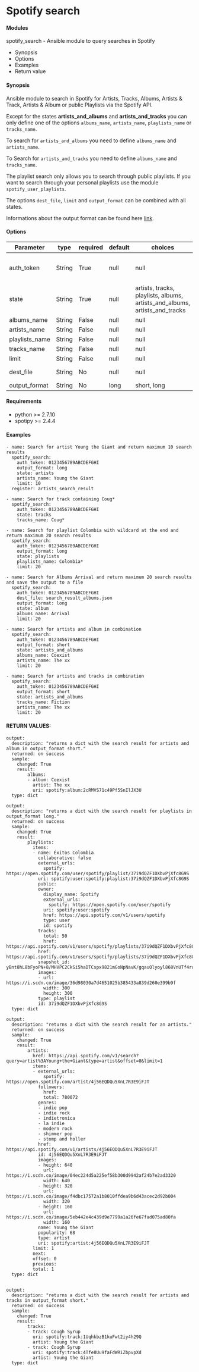 # Spotify search

#### Modules
spotify_search - Ansible module to query searches in Spotify

* Synopsis
* Options
* Examples
* Return value

#### Synopsis

Ansible module to search in Spotify for Artists, Tracks, Albums, Artists & Track, Artists & Album or public Playlists via the Spotify API.

Except for the states **artists_and_albums** and **artists_and_tracks** you can only define one of the options `albums_name`, `artists_name`, `playlists_name` or `tracks_name`.

To search for `artists_and_albums` you need to define `albums_name` and `artists_name`.

To Search for `artists_and_tracks` you need to define `albums_name` and `tracks_name`.

The playlist search only allows you to search through public playlists. If you want to search through your personal playlists use the module `spotify_user_playlists`.

The options `dest_file`, `limit` and `output_format` can be combined with all states.

Informations about the output format can be found here [link](https://developer.spotify.com/web-api/search-item/).

#### Options

| Parameter     | type        |required    | default  | choices  | comments |
| ------------- |-------------| ---------|----------- |--------- | -------- |
| auth_token  | String       | True     | null       | null     | Spotify authentication token generated from the module `spotify_auth` and `spotify_auth_create_user_token` |
| state | String | True | null | artists, tracks, playlists, albums, artists_and_albums, artists_and_tracks | Search to trigger. |
| albums_name | String | False | null | null | Name of an album. |
| artists_name | String | False | null | null | Name of an artist. |
| playlists_name | String | False | null | null | Name of an public playlist. |
| tracks_name | String | False | null | null | Name of an track. |
| limit | String | False | null | null | Limit the search output. |
| dest_file     | String       | No     | null       | null     |  Destination file to save the output to. |
| output_format  | String      | No     | long       | short, long |  Control Ansible output format. |

#### Requirements  
* python >= 2.7.10
* spotipy >= 2.4.4

#### Examples
```
- name: Search for artist Young the Giant and return maximum 10 search results
  spotify_search:
    auth_token: 0123456789ABCDEFGHI
    output_format: long
    state: artists
    artists_name: Young the Giant
    limit: 10
  register: artists_search_result

- name: Search for track containing Coug*
  spotify_search:
    auth_token: 0123456789ABCDEFGHI
    state: tracks
    tracks_name: Coug*

- name: Search for playlist Colombia with wildcard at the end and return maximum 20 search results
  spotify_search:
    auth_token: 0123456789ABCDEFGHI
    output_format: long
    state: playlists
    playlists_name: Colombia*
    limit: 20

- name: Search for Albums Arrival and return maximum 20 search results and save the output to a file
  spotify_search:
    auth_token: 0123456789ABCDEFGHI
    dest_file: search_result_albums.json
    output_format: long
    state: album
    albums_name: Arrival
    limit: 20

- name: Search for artists and album in combination
  spotify_search:
    auth_token: 0123456789ABCDEFGHI
    output_format: short
    state: artists_and_albums
    albums_name: Coexist
    artists_name: The xx
    limit: 20

- name: Search for artists and tracks in combination
  spotify_search:
    auth_token: 0123456789ABCDEFGHI
    output_format: short
    state: artists_and_albums
    tracks_name: Fiction
    artists_name: The xx
    limit: 20
```

#### RETURN VALUES:
```
output:
  description: "returns a dict with the search result for artists and album in output_format short."
  returned: on success
  sample:
    changed: True
    result:
        albums:
        - album: Coexist
          artist: The xx
          uri: spotify:album:2cRMVS71c49Pf5SnIlJX3U
  type: dict

output:
  description: "returns a dict with the search result for playlists in output_format long."
  returned: on success
  sample:
    changed: True
    result:
        playlists:
          items:
          - name: Éxitos Colombia
            collaborative: false
            external_urls:
              spotify: https://open.spotify.com/user/spotify/playlist/37i9dQZF1DXbvPjXfc8G9S
            uri: spotify:user:spotify:playlist:37i9dQZF1DXbvPjXfc8G9S
            public:
            owner:
              display_name: Spotify
              external_urls:
                spotify: https://open.spotify.com/user/spotify
              uri: spotify:user:spotify
              href: https://api.spotify.com/v1/users/spotify
              type: user
              id: spotify
            tracks:
              total: 50
              href: https://api.spotify.com/v1/users/spotify/playlists/37i9dQZF1DXbvPjXfc8G9S/tracks
            href: https://api.spotify.com/v1/users/spotify/playlists/37i9dQZF1DXbvPjXfc8G9S
            snapshot_id: yBnt8hL8bFyoPN+8/MHVPC2CkSi5haDTCspx9821mGoNpNavK/gqauQlyoyl868VnUTf4ruylv0=
            images:
            - url: https://i.scdn.co/image/36d98030a7d4651025b385433a839d260e399b9f
              width: 300
              height: 300
            type: playlist
            id: 37i9dQZF1DXbvPjXfc8G9S
  type: dict

output:
  description: "returns a dict with the search result for an artists."
  returned: on success
  sample:
    changed: True
    result:
        artists:
          href: https://api.spotify.com/v1/search?query=artist%3AYoung+the+Giant&type=artist&offset=0&limit=1
          items:
          - external_urls:
              spotify: https://open.spotify.com/artist/4j56EQDQu5XnL7R3E9iFJT
            followers:
              href:
              total: 780072
            genres:
            - indie pop
            - indie rock
            - indietronica
            - la indie
            - modern rock
            - shimmer pop
            - stomp and holler
            href: https://api.spotify.com/v1/artists/4j56EQDQu5XnL7R3E9iFJT
            id: 4j56EQDQu5XnL7R3E9iFJT
            images:
            - height: 640
              url: https://i.scdn.co/image/04ec224d5a225ef58b300d9942af24b7e2ad3320
              width: 640
            - height: 320
              url: https://i.scdn.co/image/f4dbc17572a1b8010ffdea9b6d43acec2d92b004
              width: 320
            - height: 160
              url: https://i.scdn.co/image/5eb442e4c439d9e7799a1a26fe67fad075ad80fa
              width: 160
            name: Young the Giant
            popularity: 68
            type: artist
            uri: spotify:artist:4j56EQDQu5XnL7R3E9iFJT
          limit: 1
          next:
          offset: 0
          previous:
          total: 1
  type: dict


output:
  description: "returns a dict with the search result for artists and tracks in output_format short."
  returned: on success
  sample:
    changed: True
    result:
        tracks:
        - track: Cough Syrup
          uri: spotify:track:1UqhkbzB1kuFwt2iy4h29Q
          artist: Young the Giant
        - track: Cough Syrup
          uri: spotify:track:4Tfe8Uu9faFdWRiZbpvpXd
          artist: Young the Giant
  type: dict
  ```
